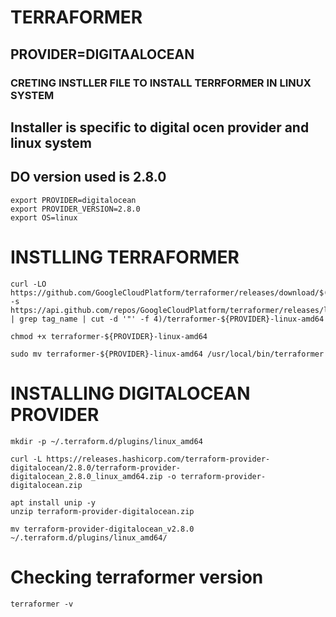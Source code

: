 # TERRAFORMER
## PROVIDER=DIGITAALOCEAN

### CRETING INSTLLER FILE TO INSTALL TERRFORMER IN LINUX SYSTEM

## Installer is specific to digital ocen provider and linux system
## DO version used is 2.8.0
```
export PROVIDER=digitalocean
export PROVIDER_VERSION=2.8.0
export OS=linux
```
# INSTLLING TERRAFORMER
```
curl -LO https://github.com/GoogleCloudPlatform/terraformer/releases/download/$(curl -s https://api.github.com/repos/GoogleCloudPlatform/terraformer/releases/latest | grep tag_name | cut -d '"' -f 4)/terraformer-${PROVIDER}-linux-amd64
```

```
chmod +x terraformer-${PROVIDER}-linux-amd64
```

```
sudo mv terraformer-${PROVIDER}-linux-amd64 /usr/local/bin/terraformer
```

# INSTALLING DIGITALOCEAN PROVIDER

```
mkdir -p ~/.terraform.d/plugins/linux_amd64
```

```
curl -L https://releases.hashicorp.com/terraform-provider-digitalocean/2.8.0/terraform-provider-digitalocean_2.8.0_linux_amd64.zip -o terraform-provider-digitalocean.zip
```

```
apt install unip -y
unzip terraform-provider-digitalocean.zip
```

```
mv terraform-provider-digitalocean_v2.8.0 ~/.terraform.d/plugins/linux_amd64/
```

# Checking terraformer version

```
terraformer -v
```